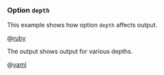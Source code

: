 ### Option ```depth```

This example shows how option ```depth``` affects output.

@[ruby](show.rb)

The output shows output for various depths.

@[yaml](show.yaml)
